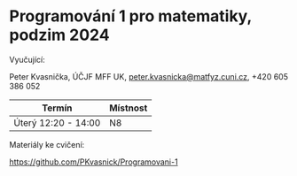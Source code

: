 # Programování 1 pro matematiky, podzim 2024



Vyučující:

Peter Kvasnička, ÚČJF MFF UK, peter.kvasnicka@matfyz.cuni.cz, +420 605 386 052



| Termín | Místnost |
| -------- | -------- |
| Úterý 12:20 - 14:00 | N8 |




Materiály ke cvičení:

https://github.com/PKvasnick/Programovani-1
